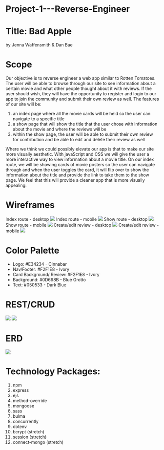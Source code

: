 # Project-1---Reverse-Engineer
# Title: Bad Apple
by Jenna Waffensmith & Dan Bae

# Scope
Our objective is to reverse engineer a web app similar to Rotten Tomatoes. The user will be able to browse through our site to see information about a certain movie and what other people thought about it with reviews. If the user should wish, they will have the opportunity to register and login to our app to join the community and submit their own review as well. The features of our site will be:

1. an index page where all the movie cards will be held so the user can navigate to a specific title
2. a show page that will show the title that the user chose with information about the movie and where the reviews will be
3. within the show page, the user will be able to submit their own review for contribution and be able to edit and delete their review as well

Where we think we could possibly elevate our app is that to make our site more visually aesthetic. With javaScript and CSS we will give the user a more interactive way to view information about a movie title. On our index route, we will be showing cards of movie posters so the user can navigate through and when the user toggles the card, it will flip over to show the information about the title and provide the link to take them to the show page. We feel that this will provide a cleaner app that is more visually appealing.

# Wireframes
Index route - desktop
<img src="misc/index-desktop.png">
Index route - mobile
<img src="misc/index-mobile.png">
Show route - desktop
<img src="misc/show-desktop.png">
Show route - mobile
<img src="misc/show-mobile.png">
Create/edit review - desktop
<img src="misc/edit-desktop.png">
Create/edit review - mobile
<img src="misc/edit-mobile.png">

# Color Palette
* Logo: #E34234 - Cinnabar
* Nav/Footer: #F2F1E8 - Ivory
* Card Background/ Review: #F2F1E8 - Ivory
* Background: #0D698B - Blue Grotto
* Text: #050533 - Dark Blue

# REST/CRUD

<img src="misc/index-rest.png">
<img src="misc/show-rest.png">

# ERD

<img src="misc/erd.png">

# Technology Packages:
1. npm
2. express
3. ejs
4. method-override
5. mongoose
6. sass
7. bulma
8. concurrently
9. dotenv
10. bcrypt (stretch)
11. session (stretch)
12. connect-mongo (stretch)